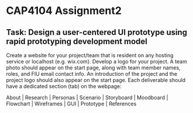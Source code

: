 # CAP4104 Assignment2
## Task: Design a user-centered UI prototype using rapid prototyping development model

Create a website for your project/team that is resident on any hosting service or localhost (e.g. wix.com).
Develop a logo for your project. A team photo should appear on the start page, along with team member
names, roles, and FIU email contact info. An introduction of the project and the project logo should also
appear on the start page. Each deliverable should have a dedicated section (tab) on the webpage:

About | Research | Personas | Scenario | Storyboard | Moodboard | Flowchart | Wireframes | GUI | Prototype | References

